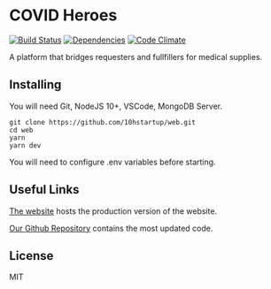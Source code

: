 COVID Heroes
====
[![Build Status](https://travis-ci.org/10hstartup/web?branch=master)](https://travis-ci.org/10hstartup/web)
[![Dependencies](https://img.shields.io/david/10hstartup/web.svg?style=flat)](https://img.shields.io/david/10hstartup/web.svg?style=flat)
[![Code Climate](https://codeclimate.com/github/codeclimate/codeclimate/badges/gpa.svg)](https://codeclimate.com/github/10hstartup/web)

A platform that bridges requesters and fullfillers for medical supplies.

Installing
----------

You will need Git, NodeJS 10+, VSCode, MongoDB Server.

```
git clone https://github.com/10hstartup/web.git
cd web
yarn
yarn dev
```

You will need to configure .env variables before starting.

Useful Links
------------

[The website](https://covidheroes.net) hosts the production version of the website.

[Our Github Repository](https://github.com/10hstartup/web) contains the most updated code.

License
-------
MIT